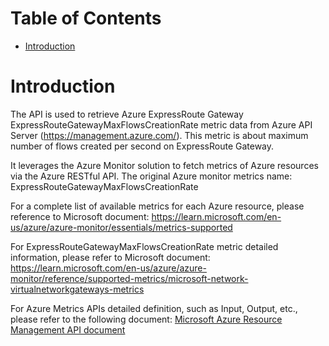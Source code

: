 # Table of Contents
- [Introduction](#introduction)


# Introduction <a name="introduction"></a>
The API is used to retrieve Azure ExpressRoute Gateway ExpressRouteGatewayMaxFlowsCreationRate metric data from Azure API Server (https://management.azure.com/). This metric is about maximum number of flows created per second on ExpressRoute Gateway.



It leverages the Azure Monitor solution to fetch metrics of Azure resources via the Azure RESTful API. The original Azure monitor metrics name: ExpressRouteGatewayMaxFlowsCreationRate



For a complete list of available metrics for each Azure resource, please reference to Microsoft document: https://learn.microsoft.com/en-us/azure/azure-monitor/essentials/metrics-supported 

For ExpressRouteGatewayMaxFlowsCreationRate metric detailed information, please refer to Microsoft document: https://learn.microsoft.com/en-us/azure/azure-monitor/reference/supported-metrics/microsoft-network-virtualnetworkgateways-metrics

For Azure Metrics APIs detailed definition, such as Input, Output, etc., please refer to the following document:
[Microsoft Azure Resource Management API document](https://learn.microsoft.com/en-us/rest/api/monitor/metrics/list?view=rest-monitor-2023-10-01&tabs=HTTP)
